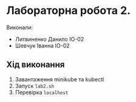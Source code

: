 # Лабораторна робота 2.

Виконали:
- Литвиненко Данило ІО-02
- Шевчук Іванна ІО-02

## Хід виконання

1. Завантаження minikube та kubectl
2. Запуск `lab2.sh`
3. Перевірка `localhost`